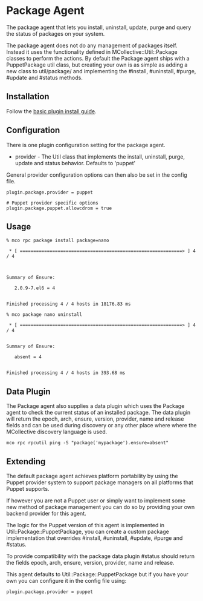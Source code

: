 # Package Agent

The package agent that lets you install, uninstall, update, purge and query the status of packages on your system.

The package agent does not do any management of packages itself. Instead it
uses the functionality defined in MCollective::Util::Package classes to
perform the actions. By default the Package agent ships with a PuppetPackage
util class, but creating your own is as simple as adding a new class to
util/package/ and implementing the #install, #uninstall, #purge, #update and #status
methods.

## Installation

Follow the [basic plugin install guide](http://projects.puppetlabs.com/projects/mcollective-plugins/wiki/InstalingPlugins).

## Configuration

There is one plugin configuration setting for the package agent.

* provider   - The Util class that implements the install, uninstall, purge, update and status behavior. Defaults to 'puppet'

General provider configuration options can then also be set in the config file.

```
plugin.package.provider = puppet

# Puppet provider specific options
plugin.package.puppet.allowcdrom = true

```

## Usage
```
% mco rpc package install package=nano

 * [ ============================================================> ] 4 / 4



Summary of Ensure:

   2.0.9-7.el6 = 4


Finished processing 4 / 4 hosts in 18176.83 ms
```

```
% mco package nano uninstall

 * [ ============================================================> ] 4 / 4


Summary of Ensure:

   absent = 4


Finished processing 4 / 4 hosts in 393.68 ms
```

## Data Plugin

The Package agent also supplies a data plugin which uses the Package agent to
check the current status of an installed package. The data plugin will return
the epoch, arch, ensure, version, provider, name and release fields and can
be used during discovery or any other place where where the MCollective
discovery language is used.

```
mco rpc rpcutil ping -S "package('mypackage').ensure=absent"
```

## Extending

The default package agent achieves platform portability by using the Puppet
provider system to support package managers on all platforms that Puppet
supports.

If however you are not a Puppet user or simply want to implement some new
method of package management you can do so by providing your own backend
provider for this agent.

The logic for the Puppet version of this agent is implemented in
Util::Package::PuppetPackage, you can create a custom package implementation
that overrides #install, #uninstall, #update, #purge and #status.

To provide compatibility with the package data plugin #status should return
the fields epoch, arch, ensure, version, provider, name and release.

This agent defaults to Util::Package::PuppetPackage but if you have your own
you can configure it in the config file using:

```
plugin.package.provider = puppet
```
